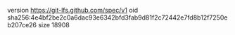 version https://git-lfs.github.com/spec/v1
oid sha256:4e4bf2be2c0a6dac93e6342bfd3fab9d81f2c72442e7fd8b12f7250eb207ce26
size 18908
